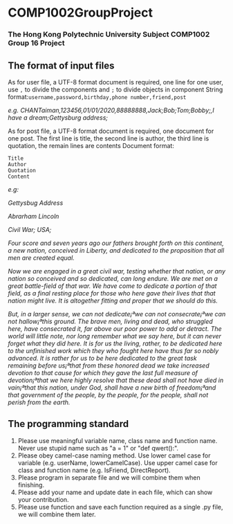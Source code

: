 # **COMP1002GroupProject**
### The Hong Kong Polytechnic University Subject COMP1002 Group 16 Project

## The format of input files
As for user file, a UTF-8 format document is required, one line for one user, use `,` to divide the components and `;` to divide objects in component
String format:`username,password,birthday,phone number,friend,post` 

*e.g. CHANTaiman,123456,01/01/2020,88888888,Jack;Bob;Tom;Bobby;,I have a dream;Gettysburg address;*

As for post file, a UTF-8 format document is required, one document for one post. The first line is title, the second line is author, the third line is quotation, the remain lines are contents
Document format:
```
Title
Author
Quotation
Content
```
*e.g:*

*Gettysbug Address*

*Abrarham Lincoln*

*Civil War; USA;*

*Four score and seven years ago our fathers brought forth on this continent, a new nation, conceived in Liberty, and dedicated to the proposition that all men are created equal.*

*Now we are engaged in a great civil war, testing whether that nation, or any nation so conceived and so dedicated, can long endure. We are met on a great battle-field of that war. We have come to dedicate a portion of that field, as a final resting place for those who here gave their lives that that nation might live. It is altogether fitting and proper that we should do this.*

*But, in a larger sense, we can not dedicate¡ªwe can not consecrate¡ªwe can not hallow¡ªthis ground. The brave men, living and dead, who struggled here, have consecrated it, far above our poor power to add or detract. The world will little note, nor long remember what we say here, but it can never forget what they did here. It is for us the living, rather, to be dedicated here to the unfinished work which they who fought here have thus far so nobly advanced. It is rather for us to be here dedicated to the great task remaining before us¡ªthat from these honored dead we take increased devotion to that cause for which they gave the last full measure of devotion¡ªthat we here highly resolve that these dead shall not have died in vain¡ªthat this nation, under God, shall have a new birth of freedom¡ªand that government of the people, by the people, for the people, shall not perish from the earth.*

## The programming standard
1. Please use meaningful variable name, class name and function name. Never use stupid name such as "a = 1" or "def qwert():".
2. Please obey camel-case naming method. Use lower camel case for variable (e.g. userName, lowerCamelCase). Use upper camel case for class and function name (e.g. IsFriend, DirectReport).
3. Please program in separate file and we will combine them when finishing.
4. Please add your name and update date in each file, which can show your contribution.
5. Please use function and save each function required as a single .py file, we will combine them later.

